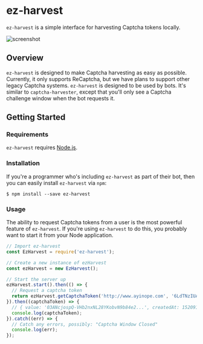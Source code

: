 # ez-harvest

`ez-harvest` is a simple interface for harvesting Captcha tokens locally.

![screenshot](https://i.imgur.com/RDmvgt8.png)

## Overview

`ez-harvest` is designed to make Captcha harvesting as easy as possible. Currently, it only supports ReCaptcha, but we have plans to support other legacy Captcha systems. `ez-harvest` is designed to be used by bots. It's similar to `captcha-harvester`, except that you'll only see a Captcha challenge window when the bot requests it.

## Getting Started

### Requirements

`ez-harvest` requires [Node.js](https://nodejs.org/en/).

### Installation

If you're a programmer who's including `ez-harvest` as part of their bot, then you can easily install `ez-harvest` via `npm`:

```
$ npm install --save ez-harvest
```

### Usage

The ability to request Captcha tokens from a user is the most powerful feature of `ez-harvest`. If you're using `ez-harvest` to do this, you probably want to start it from your Node application. 

```js
// Import ez-harvest
const EzHarvest = require('ez-harvest');

// Create a new instance of ezHarvest
const ezHarvest = new EzHarvest();

// Start the server up
ezHarvest.start().then(() => {
  // Request a captcha token
  return ezHarvest.getCaptchaToken('http://www.ayinope.com', '6LdTNzIUAAAAAJxPWnEnY7PFdlXyZBO5LO8k4eP7');
}).then((captchaToken) => {
  // { value: '03ANcjospQ-VHb2nxNL28YKobvN9b84e2...', createdAt: 1520910198 }
  console.log(captchaToken);
}).catch((err) => {
  // Catch any errors, possibly: "Captcha Window Closed"
  console.log(err);
});

```
